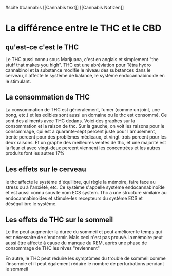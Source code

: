 #scite
#cannabis 
[[Cannabis text]]
[[Cannabis Notizen]]


# La différence entre le THC et le CBD
## qu'est-ce c'est le THC
Le THC aussi connu sous Marijuana, c'est en anglais et simplement "the stuff that makes you high".
THC est une abréviation pour Tétra hydro cannabinol
et la substance modifie le niveau des substances dans le cerveau, il affecte le système de balance, le système endocannabinoide en le stimulant.

## La consommation  de THC 
La consommation de THC est généralement, fumer (comme un joint, une bong, etc.) et les edibles sont aussi un domaine ou le thc est consommé. Ce sont des aliments avec THC dedans.
Voici des graphes sur la consommation et la raison de thc. 
Sur la gauche, on voit les raisons pour le consommage, qui est a quarante-sept percent juste pour l'amusement, trente percent pour des problèmes médicaux, et vingt-trois percent pour les deux raisons.  Et un graphe des meilleures ventes  de thc, et une majorité est la fleur et avec vingt-deux percent viennent les concentrées et les autres produits font les autres 17%

## Les effets sur le cerveau
le thc affecte le système d'équilibre, qui règle la mémoire, faire face au stress ou à l'anxiété, etc. Ce système s'appelle système endocannabinoïde et est aussi connu sous le nom ECS system.
Thc a une structure similaire au endocannabinoides et stimule-les recepteurs du  système ECS et déséquilibre le système.

## Les effets de THC sur le sommeil
Le thc peut augmenter la durée du sommeil et peut améliorer le temps qui est nécessaire de s'endormir. Mais ceci n'est pas prouvé.
la mémoire peut aussi être affecté à cause du manque du REM, après une phase  de consommage de THC les rêves "reviennent"

En autre, le THC peut réduire les symptômes du trouble de sommeil comme l'insomnie et il peut également réduire le nombre de perturbations pendant le sommeil

